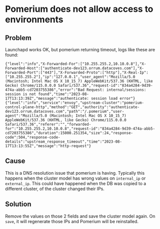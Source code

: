 # Pomerium does not allow access to environments

## Problem

Launchapd works OK, but pomerium returning timeout, logs like these are found:

```
{"level":"info","X-Forwarded-For":["10.255.255.2,10.10.0.8"],"X-Forwarded-Host":["authenticate-dev123.orrum.datacoves.com"],"X-Forwarded-Port":["443"],"X-Forwarded-Proto":["http"],"X-Real-Ip":["10.255.255.2"],"ip":"127.0.0.1","user_agent":"Mozilla/5.0 (Macintosh; Intel Mac OS X 10_15_7) AppleWebKit/537.36 (KHTML, like Gecko) Chrome/115.0.0.0 Safari/537.36","request-id":"834a4284-9d39-474a-abb5-cd7203755386","error":"Bad Request: internal/sessions: session is not found","time":"2023-08-17T13:13:39Z","message":"authenticate: session load error"}
{"level":"info","service":"envoy","upstream-cluster":"pomerium-control-plane-http","method":"GET","authority":"authenticate-dev123.orrum.datacoves.com","path":"/.pomerium","user-agent":"Mozilla/5.0 (Macintosh; Intel Mac OS X 10_15_7) AppleWebKit/537.36 (KHTML, like Gecko) Chrome/115.0.0.0 Safari/537.36","referer":"","forwarded-for":"10.255.255.2,10.10.0.8","request-id":"834a4284-9d39-474a-abb5-cd7203755386","duration":15000.251354,"size":24,"response-code":504,"response-code-details":"upstream_response_timeout","time":"2023-08-17T13:13:55Z","message":"http-request"}
```

## Cause

This is a DNS resolution issue that pomerium is having. Typically this happens when the cluster model has wrong values on `internal_ip` or `external_ip`.
This could have happened when the DB was copied to a different cluster, of the cluster changed their IPs.

## Solution

Remove the values on those 2 fields and save the cluster model again. On `save`, it will regenerate those IPs and Pomerium will be reinstalled.